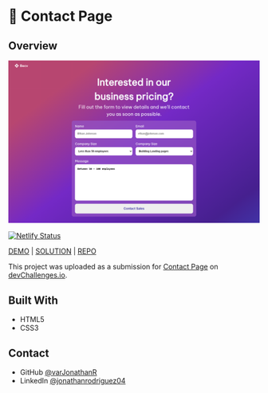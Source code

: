 # 📲 Contact Page

## Overview

![Contact Page preview](https://github.com/varJonathanR/contact-page/blob/main/src/assets/contact-page_preview.png)

[![Netlify Status](https://api.netlify.com/api/v1/badges/aa382dc8-105f-4f1b-b6e3-4f361bb2efe9/deploy-status)](https://app.netlify.com/sites/contact-page-varjonathanr/deploys)

[DEMO](https://contact-page-varjonathanr.netlify.app/) | [SOLUTION](https://devchallenges.io/solution/2031) | [REPO](https://github.com/varJonathanR/contact-page)

This project was uploaded as a submission for [Contact Page](https://devchallenges.io/challenge/31) on [devChallenges.io](https://devchallenges.io/).

## Built With

- HTML5
- CSS3

## Contact

- GitHub [@varJonathanR](https://github.com/varJonathanR)
- LinkedIn [@jonathanrodriguez04](https://www.linkedin.com/in/jonathanrodriguez04)
